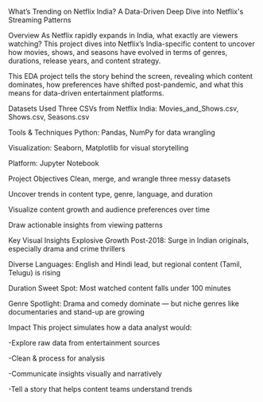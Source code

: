 What’s Trending on Netflix India?
A Data-Driven Deep Dive into Netflix's Streaming Patterns

Overview
As Netflix rapidly expands in India, what exactly are viewers watching? This project dives into Netflix’s India-specific content to uncover how movies, shows, and seasons have evolved in terms of genres, durations, release years, and content strategy.

This EDA project tells the story behind the screen, revealing which content dominates, how preferences have shifted post-pandemic, and what this means for data-driven entertainment platforms.

 Datasets Used
Three CSVs from Netflix India: Movies_and_Shows.csv,  Shows.csv, Seasons.csv

 Tools & Techniques
Python: Pandas, NumPy for data wrangling

Visualization: Seaborn, Matplotlib for visual storytelling

Platform: Jupyter Notebook

 Project Objectives
Clean, merge, and wrangle three messy datasets

Uncover trends in content type, genre, language, and duration

Visualize content growth and audience preferences over time

Draw actionable insights from viewing patterns

 Key Visual Insights
 Explosive Growth Post-2018: Surge in Indian originals, especially drama and crime thrillers

 Diverse Languages: English and Hindi lead, but regional content (Tamil, Telugu) is rising

 Duration Sweet Spot: Most watched content falls under 100 minutes

 Genre Spotlight: Drama and comedy dominate — but niche genres like documentaries and stand-up are growing

 Impact
This project simulates how a data analyst would:

-Explore raw data from entertainment sources

-Clean & process for analysis

-Communicate insights visually and narratively

-Tell a story that helps content teams understand trends

 
